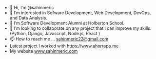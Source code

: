 - 👋 Hi, I’m @sahinmeric
- 👀 I’m interested in Sofware Development, Web Development, DevOps, and Data Analysis.
- 🌱 I’m Software Development Alumni at Holberton School.
- 💞️ I’m looking to collaborate on any project that I can improve my skills.(Python, Django, Javascript, Node.js, React )
- 📫 How to reach me ... sahinmeric22@gmail.com
- Latest project I worked with https://www.ahorrapp.me
- My website www.sahinmeric.com
<!---
sahinmeric/sahinmeric is a ✨ special ✨ repository because its `README.md` (this file) appears on your GitHub profile.
You can click the Preview link to take a look at your changes.
--->
